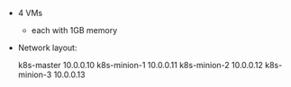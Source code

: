 * 4 VMs
    * each with 1GB memory
* Network layout:

    k8s-master   10.0.0.10
    k8s-minion-1 10.0.0.11
    k8s-minion-2 10.0.0.12
    k8s-minion-3 10.0.0.13
